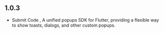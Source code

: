 ## 1.0.3
- Submit Code , A unified popups SDK for Flutter, providing a flexible way to show toasts, dialogs, and other custom popups.
